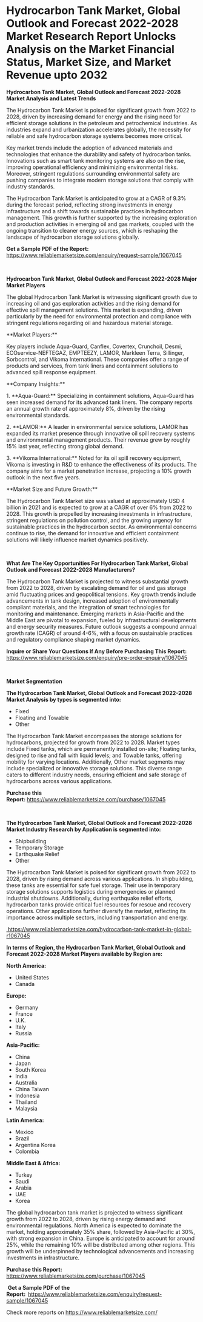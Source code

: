 <p><h1>Hydrocarbon Tank Market, Global Outlook and Forecast 2022-2028 Market Research Report Unlocks Analysis on the Market Financial Status, Market Size, and Market Revenue upto 2032</h1></p><p><strong>Hydrocarbon Tank Market, Global Outlook and Forecast 2022-2028 Market Analysis and Latest Trends</strong></p>
<p><p>The Hydrocarbon Tank Market is poised for significant growth from 2022 to 2028, driven by increasing demand for energy and the rising need for efficient storage solutions in the petroleum and petrochemical industries. As industries expand and urbanization accelerates globally, the necessity for reliable and safe hydrocarbon storage systems becomes more critical. </p><p>Key market trends include the adoption of advanced materials and technologies that enhance the durability and safety of hydrocarbon tanks. Innovations such as smart tank monitoring systems are also on the rise, improving operational efficiency and minimizing environmental risks. Moreover, stringent regulations surrounding environmental safety are pushing companies to integrate modern storage solutions that comply with industry standards.</p><p>The Hydrocarbon Tank Market is anticipated to grow at a CAGR of 9.3% during the forecast period, reflecting strong investments in energy infrastructure and a shift towards sustainable practices in hydrocarbon management. This growth is further supported by the increasing exploration and production activities in emerging oil and gas markets, coupled with the ongoing transition to cleaner energy sources, which is reshaping the landscape of hydrocarbon storage solutions globally.</p></p>
<p><strong>Get a Sample PDF of the Report:&nbsp;</strong> <a href="https://www.reliablemarketsize.com/enquiry/request-sample/1067045?utm_campaign=2314&utm_medium=2&utm_source=Github&utm_content=ia&utm_term=21032025&utm_id=hydrocarbon-tank-market-global-outlook-and-forecast-2022-2028">https://www.reliablemarketsize.com/enquiry/request-sample/1067045</a></p>
<p>&nbsp;</p>
<p><strong>Hydrocarbon Tank Market, Global Outlook and Forecast 2022-2028 Major Market Players</strong></p>
<p><p>The global Hydrocarbon Tank Market is witnessing significant growth due to increasing oil and gas exploration activities and the rising demand for effective spill management solutions. This market is expanding, driven particularly by the need for environmental protection and compliance with stringent regulations regarding oil and hazardous material storage.</p><p>**Market Players:**</p><p>Key players include Aqua-Guard, Canflex, Covertex, Crunchoil, Desmi, ECOservice-NEFTEGAZ, EMPTEEZY, LAMOR, Markleen Terra, Sillinger, Sorbcontrol, and Vikoma International. These companies offer a range of products and services, from tank liners and containment solutions to advanced spill response equipment.</p><p>**Company Insights:**</p><p>1. **Aqua-Guard:** Specializing in containment solutions, Aqua-Guard has seen increased demand for its advanced tank liners. The company reports an annual growth rate of approximately 8%, driven by the rising environmental standards.</p><p>   </p><p>2. **LAMOR:** A leader in environmental service solutions, LAMOR has expanded its market presence through innovative oil spill recovery systems and environmental management products. Their revenue grew by roughly 15% last year, reflecting strong global demand.</p><p>3. **Vikoma International:** Noted for its oil spill recovery equipment, Vikoma is investing in R&D to enhance the effectiveness of its products. The company aims for a market penetration increase, projecting a 10% growth outlook in the next five years.</p><p>**Market Size and Future Growth:**</p><p>The Hydrocarbon Tank Market size was valued at approximately USD 4 billion in 2021 and is expected to grow at a CAGR of over 6% from 2022 to 2028. This growth is propelled by increasing investments in infrastructure, stringent regulations on pollution control, and the growing urgency for sustainable practices in the hydrocarbon sector. As environmental concerns continue to rise, the demand for innovative and efficient containment solutions will likely influence market dynamics positively.</p></p>
<p>&nbsp;</p>
<p><strong>What Are The Key Opportunities For Hydrocarbon Tank Market, Global Outlook and Forecast 2022-2028 Manufacturers?</strong></p>
<p><p>The Hydrocarbon Tank Market is projected to witness substantial growth from 2022 to 2028, driven by escalating demand for oil and gas storage amid fluctuating prices and geopolitical tensions. Key growth trends include advancements in tank design, increased adoption of environmentally compliant materials, and the integration of smart technologies for monitoring and maintenance. Emerging markets in Asia-Pacific and the Middle East are pivotal to expansion, fueled by infrastructural developments and energy security measures. Future outlook suggests a compound annual growth rate (CAGR) of around 4-6%, with a focus on sustainable practices and regulatory compliance shaping market dynamics.</p></p>
<p><strong>Inquire or Share Your Questions If Any Before Purchasing This Report:</strong> <a href="https://www.reliablemarketsize.com/enquiry/pre-order-enquiry/1067045?utm_campaign=2314&utm_medium=2&utm_source=Github&utm_content=ia&utm_term=21032025&utm_id=hydrocarbon-tank-market-global-outlook-and-forecast-2022-2028">https://www.reliablemarketsize.com/enquiry/pre-order-enquiry/1067045</a></p>
<p>&nbsp;</p>
<p><strong>Market Segmentation</strong></p>
<p><strong>The Hydrocarbon Tank Market, Global Outlook and Forecast 2022-2028 Market Analysis by types is segmented into:</strong></p>
<p><ul><li>Fixed</li><li>Floating and Towable</li><li>Other</li></ul></p>
<p><p>The Hydrocarbon Tank Market encompasses the storage solutions for hydrocarbons, projected for growth from 2022 to 2028. Market types include Fixed tanks, which are permanently installed on-site; Floating tanks, designed to rise and fall with liquid levels; and Towable tanks, offering mobility for varying locations. Additionally, Other market segments may include specialized or innovative storage solutions. This diverse range caters to different industry needs, ensuring efficient and safe storage of hydrocarbons across various applications.</p></p>
<p><strong>Purchase this Report:&nbsp;</strong><a href="https://www.reliablemarketsize.com/purchase/1067045?utm_campaign=2314&utm_medium=2&utm_source=Github&utm_content=ia&utm_term=21032025&utm_id=hydrocarbon-tank-market-global-outlook-and-forecast-2022-2028">https://www.reliablemarketsize.com/purchase/1067045</a></p>
<p>&nbsp;</p>
<p><strong>The Hydrocarbon Tank Market, Global Outlook and Forecast 2022-2028 Market Industry Research by Application is segmented into:</strong></p>
<p><ul><li>Shipbuilding</li><li>Temporary Storage</li><li>Earthquake Relief</li><li>Other</li></ul></p>
<p><p>The Hydrocarbon Tank Market is poised for significant growth from 2022 to 2028, driven by rising demand across various applications. In shipbuilding, these tanks are essential for safe fuel storage. Their use in temporary storage solutions supports logistics during emergencies or planned industrial shutdowns. Additionally, during earthquake relief efforts, hydrocarbon tanks provide critical fuel resources for rescue and recovery operations. Other applications further diversify the market, reflecting its importance across multiple sectors, including transportation and energy.</p></p>
<p><a href="https://www.reliablemarketsize.com/hydrocarbon-tank-market-in-global-r1067045?utm_campaign=2314&utm_medium=2&utm_source=Github&utm_content=ia&utm_term=21032025&utm_id=hydrocarbon-tank-market-global-outlook-and-forecast-2022-2028">&nbsp;https://www.reliablemarketsize.com/hydrocarbon-tank-market-in-global-r1067045</a></p>
<p><strong>In terms of Region, the Hydrocarbon Tank Market, Global Outlook and Forecast 2022-2028 Market Players available by Region are:</strong></p>
<p>
    <p> <strong> North America: </strong>
        <ul>
            <li>United States</li>
            <li>Canada</li>
        </ul>
        </p> 
    <p> <strong> Europe: </strong>
        <ul>
            <li>Germany</li>
            <li>France</li>
            <li>U.K.</li>
            <li>Italy</li>
            <li>Russia</li>
        </ul>
        </p> 
    <p> <strong> Asia-Pacific: </strong>
        <ul>
            <li>China</li>
            <li>Japan</li>
            <li>South Korea</li>
            <li>India</li>
            <li>Australia</li>
            <li>China Taiwan</li>
            <li>Indonesia</li>
            <li>Thailand</li>
            <li>Malaysia</li>
        </ul>
        </p> 
    <p> <strong> Latin America: </strong>
        <ul>
            <li>Mexico</li>
            <li>Brazil</li>
            <li>Argentina Korea</li>
            <li>Colombia</li>
        </ul>
        </p> 
    <p> <strong> Middle East & Africa: </strong>
        <ul>
            <li>Turkey</li>
            <li>Saudi</li>
            <li>Arabia</li>
            <li>UAE</li>
            <li>Korea</li>
        </ul>
    </p>
    </p>
<p><p>The global hydrocarbon tank market is projected to witness significant growth from 2022 to 2028, driven by rising energy demand and environmental regulations. North America is expected to dominate the market, holding approximately 35% share, followed by Asia-Pacific at 30%, with strong expansion in China. Europe is anticipated to account for around 25%, while the remaining 10% will be distributed among other regions. This growth will be underpinned by technological advancements and increasing investments in infrastructure.</p></p>
<p><strong>Purchase this Report: </strong><a href="https://www.reliablemarketsize.com/purchase/1067045?utm_campaign=2314&utm_medium=2&utm_source=Github&utm_content=ia&utm_term=21032025&utm_id=hydrocarbon-tank-market-global-outlook-and-forecast-2022-2028">https://www.reliablemarketsize.com/purchase/1067045</a></p>
<p>&nbsp;<strong>Get a Sample PDF of the Report:&nbsp;&nbsp;</strong><a href="https://www.reliablemarketsize.com/enquiry/request-sample/1067045?utm_campaign=2314&utm_medium=2&utm_source=Github&utm_content=ia&utm_term=21032025&utm_id=hydrocarbon-tank-market-global-outlook-and-forecast-2022-2028">https://www.reliablemarketsize.com/enquiry/request-sample/1067045</a></p>
<p><strong></strong></p>
<p>Check more reports on <a href="https://www.reliablemarketsize.com/?utm_campaign=2314&utm_medium=2&utm_source=Github&utm_content=ia&utm_term=21032025&utm_id=hydrocarbon-tank-market-global-outlook-and-forecast-2022-2028">https://www.reliablemarketsize.com/</a></p>